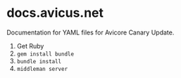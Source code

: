 # docs.avicus.net
Documentation for YAML files for Avicore Canary Update.

1. Get Ruby
2. `gem install bundle`
3. `bundle install`
4. `middleman server`
